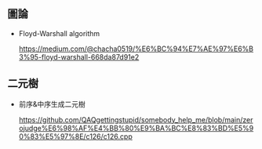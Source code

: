 ## 圖論
- Floyd-Warshall algorithm
  
  https://medium.com/@chacha0519/%E6%BC%94%E7%AE%97%E6%B3%95-floyd-warshall-668da87d91e2

## 二元樹

- 前序&中序生成二元樹

   https://github.com/QAQgettingstupid/somebody_help_me/blob/main/zerojudge%E6%98%AF%E4%BB%80%E9%BA%BC%E8%83%BD%E5%90%83%E5%97%8E/c126/c126.cpp
